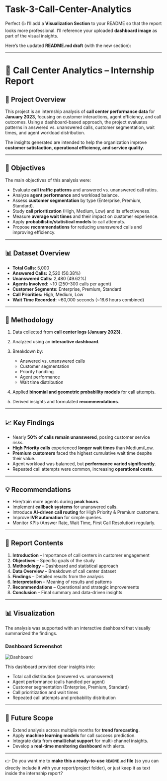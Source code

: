 # Task-3-Call-Center-Analytics
Perfect 👍 I’ll add a **Visualization Section** to your README so that the report looks more professional. I’ll reference your uploaded **dashboard image** as part of the visual insights.

Here’s the updated **README.md draft** (with the new section):

---

# 📑 Call Center Analytics – Internship Report

## 📌 Project Overview

This project is an internship analysis of **call center performance data** for **January 2023**, focusing on customer interactions, agent efficiency, and call outcomes. Using a dashboard-based approach, the project evaluates patterns in answered vs. unanswered calls, customer segmentation, wait times, and agent workload distribution.

The insights generated are intended to help the organization improve **customer satisfaction, operational efficiency, and service quality**.

---

## 🎯 Objectives

The main objectives of this analysis were:

* Evaluate **call traffic patterns** and answered vs. unanswered call ratios.
* Analyze **agent performance** and workload balance.
* Assess **customer segmentation** by type (Enterprise, Premium, Standard).
* Study **call prioritization** (High, Medium, Low) and its effectiveness.
* Measure **average wait times** and their impact on customer experience.
* Apply **probabilistic/statistical models** to call attempts.
* Propose **recommendations** for reducing unanswered calls and improving efficiency.

---

## 📊 Dataset Overview

* **Total Calls:** 5,000
* **Answered Calls:** 2,520 (50.38%)
* **Unanswered Calls:** 2,480 (49.62%)
* **Agents Involved:** \~10 (250–300 calls per agent)
* **Customer Segments:** Enterprise, Premium, Standard
* **Call Priorities:** High, Medium, Low
* **Wait Time Recorded:** \~60,000 seconds (\~16.6 hours combined)

---

## 🔎 Methodology

1. Data collected from **call center logs (January 2023)**.
2. Analyzed using an **interactive dashboard**.
3. Breakdown by:

   * Answered vs. unanswered calls
   * Customer segmentation
   * Priority handling
   * Agent performance
   * Wait time distribution
4. Applied **binomial and geometric probability models** for call attempts.
5. Derived insights and formulated **recommendations**.

---

## 📈 Key Findings

* Nearly **50% of calls remain unanswered**, posing customer service risks.
* **High Priority calls** experienced **longer wait times** than Medium/Low.
* **Premium customers** faced the highest cumulative wait time despite their value.
* Agent workload was balanced, but **performance varied significantly**.
* Repeated call attempts were common, increasing **operational costs**.

---

## 💡 Recommendations

* Hire/train more agents during **peak hours**.
* Implement **callback systems** for unanswered calls.
* Introduce **AI-driven call routing** for High Priority & Premium customers.
* Improve **IVR automation** for simple queries.
* Monitor KPIs (Answer Rate, Wait Time, First Call Resolution) regularly.

---

## 📘 Report Contents

1. **Introduction** – Importance of call centers in customer engagement
2. **Objectives** – Specific goals of the study
3. **Methodology** – Dashboard and statistical approach
4. **Data Overview** – Breakdown of call center dataset
5. **Findings** – Detailed results from the analysis
6. **Interpretation** – Meaning of results and patterns
7. **Recommendations** – Operational and strategic improvements
8. **Conclusion** – Final summary and data-driven insights

---

## 📊 Visualization

The analysis was supported with an interactive dashboard that visually summarized the findings.

### Dashboard Screenshot

![Dashboard](0db3d2a2-aaff-4aaf-af1e-17d26af24819.png)

This dashboard provided clear insights into:

* Total call distribution (answered vs. unanswered)
* Agent performance (calls handled per agent)
* Customer segmentation (Enterprise, Premium, Standard)
* Call prioritization and wait times
* Repeated call attempts and probability distribution

---

## 🔮 Future Scope

* Extend analysis across multiple months for **trend forecasting**.
* Apply **machine learning models** for call success prediction.
* Integrate data from **email/chat support** for multi-channel insights.
* Develop a **real-time monitoring dashboard** with alerts.

---




👉 Do you want me to **make this a ready-to-use `README.md` file** (so you can directly include it with your report/project folder), or just keep it as text inside the internship report?
